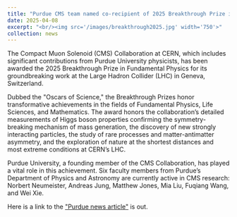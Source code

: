 ```yaml
---
title: "Purdue CMS team named co-recipient of 2025 Breakthrough Prize in Fundamental Physics"
date: 2025-04-08
excerpt: "<br/><img src='/images/breakthrough2025.jpg' width='750'>"
collection: news
---
```


The Compact Muon Solenoid (CMS) Collaboration at CERN, which includes significant contributions from Purdue University physicists, has been awarded the 2025 Breakthrough Prize in Fundamental Physics for its groundbreaking work at the Large Hadron Collider (LHC) in Geneva, Switzerland.

Dubbed the "Oscars of Science," the Breakthrough Prizes honor transformative achievements in the fields of Fundamental Physics, Life Sciences, and Mathematics. The award honors the collaboration’s detailed measurements of Higgs boson properties confirming the symmetry-breaking mechanism of mass generation, the discovery of new strongly interacting particles, the study of rare processes and matter-antimatter asymmetry, and the exploration of nature at the shortest distances and most extreme conditions at CERN’s LHC.

Purdue University, a founding member of the CMS Collaboration, has played a vital role in this achievement. Six faculty members from Purdue’s Department of Physics and Astronomy are currently active in CMS research: Norbert Neumeister, Andreas Jung, Matthew Jones, Mia Liu, Fuqiang Wang, and Wei Xie.
 
Here is a link to the ["Purdue news article"](https://www.physics.purdue.edu/news/2025/purdue-cms-team-named-co-recipient-of-2025-breakthrough-prize-in-fundamental-physics.html) is out. 
